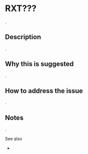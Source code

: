 # RXT???

.

## Description

.

## Why this is suggested

.

## How to address the issue

.

## Notes

.

See also

- [](https://example.com)
